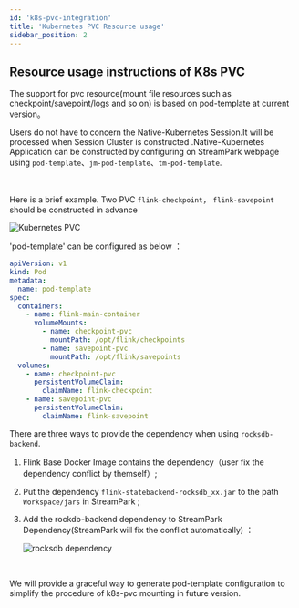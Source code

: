 ```yaml
---
id: 'k8s-pvc-integration'
title: 'Kubernetes PVC Resource usage'
sidebar_position: 2
---
```


## Resource usage instructions of K8s PVC

The support for pvc resource(mount file resources such as checkpoint/savepoint/logs and so on) is based on pod-template at current version。

Users do not have to concern the Native-Kubernetes Session.It will be processed when Session Cluster is constructed .Native-Kubernetes Application can be constructed by configuring on StreamPark webpage using `pod-template`、`jm-pod-template`、`tm-pod-template`.

<br/>


Here is a brief example. Two PVC `flink-checkpoint`， `flink-savepoint` should be constructed in advance

![Kubernetes PVC](/doc/image/k8s_pvc.png)

'pod-template' can be configured as below ：

```yaml
apiVersion: v1
kind: Pod
metadata:
  name: pod-template
spec:
  containers:
    - name: flink-main-container
      volumeMounts:
        - name: checkpoint-pvc
          mountPath: /opt/flink/checkpoints
        - name: savepoint-pvc
          mountPath: /opt/flink/savepoints
  volumes:
    - name: checkpoint-pvc
      persistentVolumeClaim:
        claimName: flink-checkpoint
    - name: savepoint-pvc
      persistentVolumeClaim:
        claimName: flink-savepoint
```

There are three ways to provide the dependency when using `rocksdb-backend`.

1.  Flink Base Docker Image contains the dependency（user fix the dependency conflict by themself）;

2. Put the dependency `flink-statebackend-rocksdb_xx.jar` to  the path `Workspace/jars` in StreamPark ;

3. Add the rockdb-backend dependency to StreamPark Dependency(StreamPark will fix the conflict automatically) ：

   ![rocksdb dependency](/doc/image/rocksdb_dependency.png)

<br/>

We will provide a graceful way to generate pod-template configuration to simplify the procedure of k8s-pvc mounting in future version.

